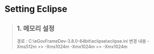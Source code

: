 # Setting Eclipse

> ## 1. 메모리 설정
>   
> 경로 : C:\eGovFrameDev-3.8.0-64bit\eclipse\eclipse.ini
> 변경 내용
> -Xms512m  >> -Xms1024m
> -Xmx1024m >> -Xmx1024m
